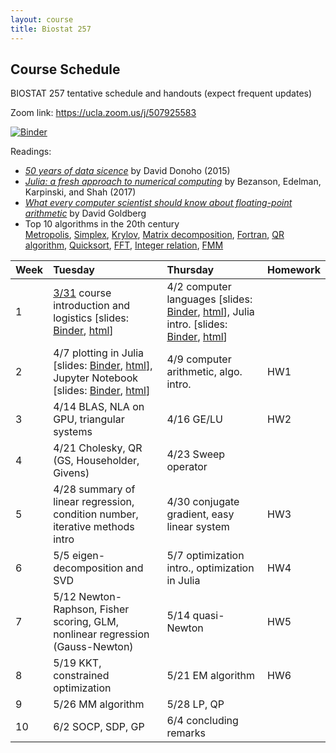 ```yaml
---
layout: course
title: Biostat 257
---
```


## Course Schedule

BIOSTAT 257 tentative schedule and handouts (expect frequent updates)

Zoom link: <https://ucla.zoom.us/j/507925583>

[![Binder](https://mybinder.org/badge_logo.svg)](https://mybinder.org/v2/gh/ucla-biostat-257-2020spring/ucla-biostat-257-2020spring.github.io/master)

Readings:  

* [_50 years of data sicence_](./readings/Donoho15FiftyYearsDataScience.pdf) by David Donoho (2015)  
* [_Julia: a fresh approach to numerical computing_](./readings/BezansonEdelmanKarpinskiShah17Julia.pdf) by Bezanson, Edelman, Karpinski, and Shah (2017)  
* [_What every computer scientist should know about floating-point arithmetic_](readings/Goldberg91FloatingPoint.pdf) by David Goldberg  
* Top 10 algorithms in the 20th century  
[Metropolis](readings/metropolis.pdf), [Simplex](readings/simplex.pdf), [Krylov](readings/krylov.pdf), [Matrix decomposition](readings/decomp.pdf), [Fortran](readings/fortran.pdf), [QR algorithm](readings/qr.pdf), [Quicksort](readings/qsort.pdf), [FFT](readings/fft.pdf), [Integer relation](readings/integer.pdf), [FMM](readings/fmm.pdf)  

| Week | Tuesday | Thursday | Homework |
|:-----------|:-----------|:------------|:------------|
| 1 | [3/31](https://ucla-biostat-257-2020spring.github.io/biostat257spring2020/2020/03/31/week1-day1.html) course introduction and logistics \[slides: [Binder](https://mybinder.org/v2/gh/ucla-biostat-257-2020spring/ucla-biostat-257-2020spring.github.io/master?filepath=slides%2F01-intro%2Fintro.ipynb), [html](./slides/01-intro/intro.html)\] | 4/2 computer languages \[slides: [Binder](https://mybinder.org/v2/gh/ucla-biostat-257-2020spring/ucla-biostat-257-2020spring.github.io/master?filepath=slides%2F02-langs%2Flangs.ipynb), [html](./slides/02-langs/langs.html)\], Julia intro. \[slides: [Binder](https://mybinder.org/v2/gh/ucla-biostat-257-2020spring/ucla-biostat-257-2020spring.github.io/master?filepath=slides%2F03-juliaintro%2Fjuliaintro.ipynb), [html](./slides/03-juliaintro/juliaintro.html)\] | |
| 2 | 4/7 plotting in Julia \[slides: [Binder](https://mybinder.org/v2/gh/ucla-biostat-257-2020spring/ucla-biostat-257-2020spring.github.io/master?filepath=slides%2F04-juliaplot%2Fjuliaplots.ipynb), [html](./slides/04-juliaplot/juliaplots.html)\], Jupyter Notebook \[slides: [Binder](https://mybinder.org/v2/gh/ucla-biostat-257-2020spring/ucla-biostat-257-2020spring.github.io/master?filepath=slides%2F05-jupyter%2Fjupyter.ipynb), [html](./slides/05-jupyter/jupyter.html)\] | 4/9 computer arithmetic, algo. intro. | HW1 |
| 3 | 4/14 BLAS, NLA on GPU, triangular systems | 4/16 GE/LU | HW2 |
| 4 | 4/21 Cholesky, QR (GS, Householder, Givens) | 4/23 Sweep operator | |
| 5 | 4/28 summary of linear regression, condition number, iterative methods intro | 4/30 conjugate gradient, easy linear system | HW3 |
| 6 | 5/5 eigen-decomposition and SVD | 5/7 optimization intro., optimization in Julia | HW4 | 
| 7 | 5/12 Newton-Raphson, Fisher scoring, GLM, nonlinear regression (Gauss-Newton) | 5/14 quasi-Newton | HW5 |  
| 8 | 5/19 KKT, constrained optimization | 5/21 EM algorithm | HW6 |  
| 9 | 5/26 MM algorithm | 5/28 LP, QP | |  
| 10 | 6/2 SOCP, SDP, GP | 6/4 concluding remarks | |  
